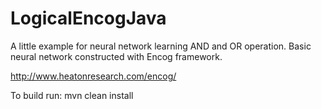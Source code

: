 # LogicalEncogJava

A little example for neural network learning AND and OR operation.
Basic neural network constructed with Encog framework.


http://www.heatonresearch.com/encog/


To build run: mvn clean install
